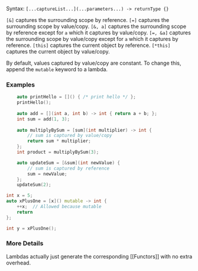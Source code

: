 Syntax: `[...captureList...](...parameters...) -> returnType {}`

`[&]` captures the surrounding scope by reference.
`[=]` captures the surrounding scope by value/copy.
`[&, a]` captures the surrounding scope by reference except for `a` which it captures by value/copy.
`[=, &a]` captures the surrounding scope by value/copy except for `a` which it captures by reference.
`[this]` captures the current object by reference.
`[*this]` captures the current object by value/copy.

By default, values captured by value/copy are constant. To change this, append the `mutable` keyword to a lambda.
### Examples
```c++
	auto printHello = []() { /* print hello */ };
	printHello();
	
	auto add = [](int a, int b) -> int { return a + b; };
	int sum = add(1, 3);
	
	auto multiplyBySum = [sum](int multiplier) -> int {
		// sum is captured by value/copy
		return sum * multiplier; 
	};
	int product = multiplyBySum(3);

	auto updateSum = [&sum](int newValue) { 
		// sum is captured by reference
		sum = newValue;
	};
	updateSum(2);
```

```c++
int x = 5;
auto xPlusOne = [x]() mutable -> int {
	++x;  // Allowed because mutable
	return 
};

int y = xPlusOne();
```
### More Details
Lambdas actually just generate the corresponding [[Functors]] with no extra overhead.

